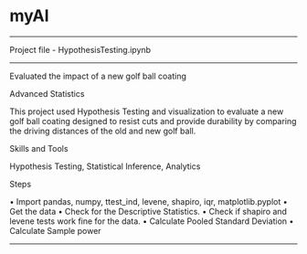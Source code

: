 # myAI


**************************************
Project file - HypothesisTesting.ipynb
**************************************

Evaluated the impact of a new golf ball coating

Advanced Statistics

This project used Hypothesis Testing and visualization to evaluate a new golf ball coating designed to resist cuts and provide durability by comparing the driving distances of the old and new golf ball.

Skills and Tools

Hypothesis Testing, Statistical Inference, Analytics

Steps

• Import pandas, numpy, ttest_ind, levene, shapiro, iqr, matplotlib.pyplot
• Get the data
• Check for the Descriptive Statistics.
• Check if shapiro and levene tests work fine for the data.
• Calculate Pooled Standard Deviation
• Calculate Sample power
**************************************

